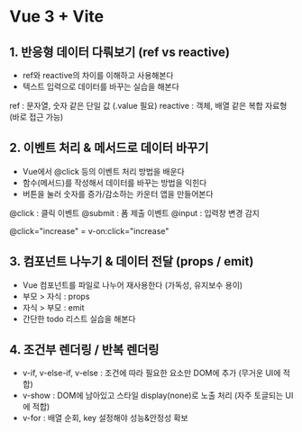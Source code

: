 # Vue 3 + Vite


## 1. 반응형 데이터 다뤄보기 (ref vs reactive)
- ref와 reactive의 차이를 이해하고 사용해본다
- 텍스트 입력으로 데이터를 바꾸는 실습을 해본다

ref : 문자열, 숫자 같은 단일 값 (.value 필요)
reactive : 객체, 배열 같은 복합 자료형 (바로 접근 가능)


## 2. 이벤트 처리 & 메서드로 데이터 바꾸기
- Vue에서 @click 등의 이벤트 처리 방법을 배운다
- 함수(메서드)를 작성해서 데이터를 바꾸는 방법을 익힌다
- 버튼을 눌러 숫자를 증가/감소하는 카운터 앱을 만들어본다

@click : 클릭 이벤트
@submit : 폼 제출 이벤트
@input : 입력창 변경 감지

@click="increase" = v-on:click="increase"


## 3. 컴포넌트 나누기 & 데이터 전달 (props / emit)
- Vue 컴포넌트를 파일로 나누어 재사용한다 (가독성, 유지보수 용이)
- 부모 > 자식 : props
- 자식 > 부모 : emit
- 간단한 todo 리스트 실습을 해본다


## 4. 조건부 렌더링 / 반복 렌더링
- v-if, v-else-if, v-else : 조건에 따라 필요한 요소만 DOM에 추가 (무거운 UI에 적합)
- v-show : DOM에 남아있고 스타일 display(none)로 노출 처리 (자주 토글되는 UI에 적합)
- v-for : 배열 순회, key 설정해야 성능&안정성 확보 
